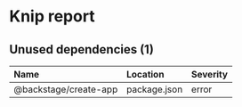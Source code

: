 # Knip report

## Unused dependencies (1)

| Name                  | Location     | Severity |
| :-------------------- | :----------- | :------- |
| @backstage/create-app | package.json | error    |

